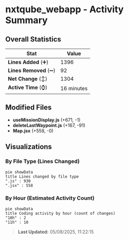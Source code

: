 # nxtqube_webapp - Activity Summary 

## Overall Statistics

| Stat                   | Value                                                             |
| ---------------------- | ----------------------------------------------------------------- |
| **Lines Added** (➕)   | 1396                                          |
| **Lines Removed** (➖) | 92                                        |
| **Net Change** (↕)    | 1304                |
| **Active Time** (⌚)   | 16 minutes |


## Modified Files
- **useMissionDisplay.js** (+671, -1)
- **deleteLastWaypoint.js** (+167, -91)
- **Map.jsx** (+558, -0)

## Visualizations

### By File Type (Lines Changed)

```mermaid
pie showData
title Lines changed by file type
".js" : 930
".jsx" : 558
```

### By Hour (Estimated Activity Count)

```mermaid
pie showData
title Coding activity by hour (count of changes)
"10h" : 2
"11h" : 10
```


> **Last Updated:** 05/08/2025, 11:22:15
